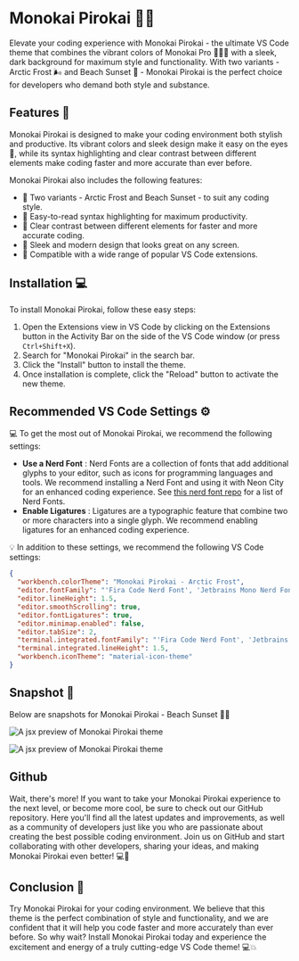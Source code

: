 # Monokai Pirokai 🎨🔥

Elevate your coding experience with Monokai Pirokai - the ultimate VS Code theme that combines the vibrant colors of Monokai Pro 🔴💚🔵 with a sleek, dark background for maximum style and functionality. With two variants - Arctic Frost 🌬️ and Beach Sunset 🌅 - Monokai Pirokai is the perfect choice for developers who demand both style and substance.


## Features 🚀

Monokai Pirokai is designed to make your coding environment both stylish and productive. Its vibrant colors and sleek design make it easy on the eyes 👀, while its syntax highlighting and clear contrast between different elements make coding faster and more accurate than ever before.

Monokai Pirokai also includes the following features:

- 🌟 Two variants - Arctic Frost and Beach Sunset - to suit any coding style.
- 🌟 Easy-to-read syntax highlighting for maximum productivity.
- 🌟 Clear contrast between different elements for faster and more accurate coding.
- 🌟 Sleek and modern design that looks great on any screen.
- 🌟 Compatible with a wide range of popular VS Code extensions.

## Installation 💻

To install Monokai Pirokai, follow these easy steps:

1. Open the Extensions view in VS Code by clicking on the Extensions button in the Activity Bar on the side of the VS Code window (or press `Ctrl+Shift+X`).
2. Search for "Monokai Pirokai" in the search bar.
3. Click the "Install" button to install the theme.
4. Once installation is complete, click the "Reload" button to activate the new theme.

## Recommended VS Code Settings ⚙️

💻 To get the most out of Monokai Pirokai, we recommend the following settings:

- **Use a Nerd Font** : Nerd Fonts are a collection of fonts that add additional glyphs to your editor, such as icons for programming languages and tools. We recommend installing a Nerd Font and using it with Neon City for an enhanced coding experience. See [this nerd font repo](https://github.com/ryanoasis/nerd-fonts) for a list of Nerd Fonts.
- **Enable Ligatures** : Ligatures are a typographic feature that combine two or more characters into a single glyph. We recommend enabling ligatures for an enhanced coding experience.

💡 In addition to these settings, we recommend the following VS Code settings:

```json
{
  "workbench.colorTheme": "Monokai Pirokai - Arctic Frost",
  "editor.fontFamily": "'Fira Code Nerd Font', 'Jetbrains Mono Nerd Font', 'Hack Nerd Font', 'monospace'",
  "editor.lineHeight": 1.5,
  "editor.smoothScrolling": true,
  "editor.fontLigatures": true,
  "editor.minimap.enabled": false,
  "editor.tabSize": 2,
  "terminal.integrated.fontFamily": "'Fira Code Nerd Font', 'Jetbrains Mono Nerd Font', 'Hack Nerd Font', 'monospace'",
  "terminal.integrated.lineHeight": 1.5,
  "workbench.iconTheme": "material-icon-theme"
}
```
## Snapshot 📸

Below are snapshots for Monokai Pirokai - Beach Sunset 🌊🌄

![A jsx preview of Monokai Pirokai theme](https://dev-to-uploads.s3.amazonaws.com/uploads/articles/nz0zd1pwj0vhw1knhjl2.png)


![A jsx preview of Monokai Pirokai theme](https://dev-to-uploads.s3.amazonaws.com/uploads/articles/dwl8vhytx1zmhyzaiy2s.png)

## Github

Wait, there's more! If you want to take your Monokai Pirokai experience to the next level, or become more cool, be sure to check out our GitHub repository. Here you'll find all the latest updates and improvements, as well as a community of developers just like you who are passionate about creating the best possible coding environment. Join us on GitHub and start collaborating with other developers, sharing your ideas, and making Monokai Pirokai even better! 💻🤝

## Conclusion 🎉

Try Monokai Pirokai for your coding environment. We believe that this theme is the perfect combination of style and functionality, and we are confident that it will help you code faster and more accurately than ever before. So why wait? Install Monokai Pirokai today and experience the excitement and energy of a truly cutting-edge VS Code theme! 💻💥